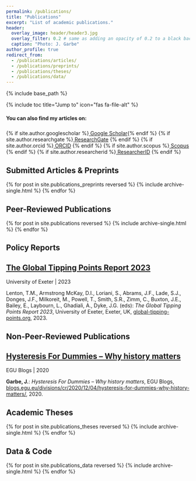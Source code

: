 ```yaml
---
permalink: /publications/
title: "Publications"
excerpt: "List of academic publications."
header:
  overlay_image: header/header3.jpg
  overlay_filter: 0.2 # same as adding an opacity of 0.2 to a black background
  caption: "Photo: J. Garbe"
author_profile: true
redirect_from: 
  - /publications/articles/
  - /publications/preprints/
  - /publications/theses/
  - /publications/data/
---
```


{% include base_path %}

{% include toc title="Jump to" icon="fas fa-file-alt" %}

<div class="notice--info social-icons">
  <h4 class="no_toc" style="padding-bottom: 6px;">You can also find my articles on:</h4>
  {% if site.author.googlescholar %}<a href="https://scholar.google.com/citations?user={{ site.author.googlescholar }}" class="btn btn--inverse"><i class="fas fa-graduation-cap"></i> Google Scholar</a>{% endif %}
  {% if site.author.researchgate %}<a href="https://www.researchgate.net/profile/{{ site.author.researchgate }}" class="btn btn--inverse"><i class="ai ai-researchgate-square" aria-hidden="true"></i> ResearchGate</a> {% endif %}
  {% if site.author.orcid %}<a href="https://orcid.org/{{ site.author.orcid }}" class="btn btn--inverse"><i class="ai ai-orcid"></i> ORCID</a> {% endif %}
  {% if site.author.scopus %}<a href="https://www.scopus.com/authid/detail.uri?authorId={{ site.author.scopus }}" class="btn btn--inverse"><i class="ai ai-scopus"></i> Scopus</a> {% endif %}
  {% if site.author.researcherid %}<a href="{{ site.author.researcherid.url }}" class="btn btn--inverse"><i class="ai ai-researcherid-square"></i> ResearcherID</a> {% endif %}
</div>

## Submitted Articles & Preprints
{% for post in site.publications_preprints reversed %}
  {% include archive-single.html %}
{% endfor %}

## Peer-Reviewed Publications
{% for post in site.publications reversed %}
  {% include archive-single.html %}
{% endfor %}

## Policy Reports
<div class="list__item">
<h2 class="archive__item-title" itemprop="headline"><a href="https://global-tipping-points.org" title="https://global-tipping-points.org" target="_blank">The Global Tipping Points Report 2023</a></h2>
<p class="page__meta"><i class="fa fa-book-open" aria-hidden="true"></i> University of Exeter | 2023</p>
Lenton, T.M., Armstrong McKay, D.I., Loriani, S., Abrams, J.F., Lade, S.J., Donges, J.F., Milkoreit, M., Powell, T., Smith, S.R., Zimm, C., Buxton, J.E., Bailey, E., Laybourn, L., Ghadiali, A., Dyke, J.G. (eds): <i>The Global Tipping Points Report 2023</i>, University of Exeter, Exeter, UK, <a href="https://global-tipping-points.org" title="https://global-tipping-points.org" target="_blank">global-tipping-points.org</a>, 2023.
</div>

## Non-Peer-Reviewed Publications
<div class="list__item">
<h2 class="archive__item-title" itemprop="headline"><a href="https://blogs.egu.eu/divisions/cr/2020/12/04/hysteresis-for-dummies-why-history-matters/" title="https://blogs.egu.eu/divisions/cr/2020/12/04/hysteresis-for-dummies-why-history-matters/" target="_blank">Hysteresis For Dummies – Why history matters</a></h2>
<p class="page__meta"><i class="fa fa-book-open" aria-hidden="true"></i> EGU Blogs | 2020</p>
<b>Garbe, J.</b>: <i>Hysteresis For Dummies – Why history matters</i>, EGU Blogs, <a href="https://blogs.egu.eu/divisions/cr/2020/12/04/hysteresis-for-dummies-why-history-matters/" title="https://blogs.egu.eu/divisions/cr/2020/12/04/hysteresis-for-dummies-why-history-matters/" target="_blank">blogs.egu.eu/divisions/cr/2020/12/04/hysteresis-for-dummies-why-history-matters/</a>, 2020.
</div>

## Academic Theses
{% for post in site.publications_theses reversed %}
  {% include archive-single.html %}
{% endfor %}

## Data & Code
{% for post in site.publications_data reversed %}
  {% include archive-single.html %}
{% endfor %}